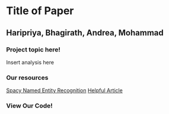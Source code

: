<html>
    <head>
        <title>Title of Paper</title>
        <meta charset="utf-8">
        <link rel="stylesheet" href="style.css">
        <script src="index.js"></script>
    </head>
    <body>
        <div class = "center">
            <h1>Title of Paper</h1>
            <h2>Haripriya, Bhagirath, Andrea, Mohammad</h2>
            <h3>Project topic here!</h3>
            <p>Insert analysis here</p>
            <h3>Our resources</h3>
            <a href="https://spacy.io/usage/linguistic-features#named-entities">Spacy Named Entity Recognition</a>
            <a href="https://medium.com/spatial-data-science/how-to-extract-locations-from-text-with-natural-language-processing-9b77035b3ea4">Helpful Article</a>
            <h3>View Our Code!</h3>
            <script src="https://gist.github.com/pradyunSolai/301a49a9106c0181931075a3d4169118.js"></script>
        </div>
    </body> 
</html>
